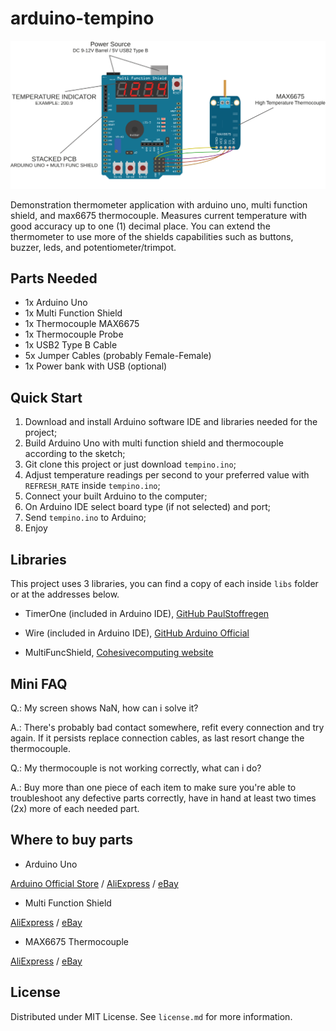 # arduino-tempino

![Arduino connection sketch](https://github.com/eduardomota/arduino-tempino/raw/master/assets/sketch.svg)

Demonstration thermometer application with arduino uno, multi function shield, and max6675 thermocouple. Measures current temperature with good accuracy up to one (1) decimal place. You can extend the thermometer to use more of the shields capabilities such as  buttons, buzzer, leds, and potentiometer/trimpot.

## Parts Needed

- 1x Arduino Uno
- 1x Multi Function Shield
- 1x Thermocouple MAX6675
- 1x Thermocouple Probe
- 1x USB2 Type B Cable
- 5x Jumper Cables (probably Female-Female)
- 1x Power bank with USB (optional)

## Quick Start

1. Download and install Arduino software IDE and libraries needed for the project;
2. Build Arduino Uno with multi function shield and thermocouple according to the sketch;
3. Git clone this project or just download `tempino.ino`;
4. Adjust temperature readings per second to your preferred value with `REFRESH_RATE` inside `tempino.ino`;
5. Connect your built Arduino to the computer;
6. On Arduino IDE select board type (if not selected) and port;
7. Send `tempino.ino` to Arduino;
8. Enjoy

## Libraries

This project uses 3 libraries, you can find a copy of each inside `libs` folder or at the addresses below.

- TimerOne (included in Arduino IDE), [GitHub PaulStoffregen](https://github.com/PaulStoffregen/TimerOne)

- Wire (included in Arduino IDE), [GitHub Arduino Official](https://github.com/arduino/ArduinoCore-avr/tree/master/libraries/Wire)

- MultiFuncShield, [Cohesivecomputing website](https://files.cohesivecomputing.co.uk/MultiFuncShield-Library-1_3.zip)

## Mini FAQ

Q.: My screen shows NaN, how can i solve it?

A.: There's probably bad contact somewhere, refit every connection and try again. If it persists replace connection cables, as last resort change the thermocouple.

Q.: My thermocouple is not working correctly, what can i do?

A.: Buy more than one piece of each item to make sure you're able to troubleshoot any defective parts correctly, have in hand at least two times (2x) more of each needed part.

## Where to buy parts

- Arduino Uno

[Arduino Official Store](https://store.arduino.cc/arduino-uno-rev3) / [AliExpress](https://www.aliexpress.com/wholesale?SearchText=arduino+uno) / [eBay](https://www.ebay.com/sch/i.html?_nkw=arduino+uno)

- Multi Function Shield

[AliExpress](https://www.aliexpress.com/wholesale?SearchText=multi+function+shield) / [eBay](https://www.ebay.com/sch/i.html?_nkw=arduino+multi+function+shield)

- MAX6675 Thermocouple

[AliExpress](https://www.aliexpress.com/wholesale?SearchText=max6675) / [eBay](https://www.ebay.com/sch/i.html?_nkw=Max+6675)

## License

Distributed under MIT License. See `license.md` for more information.